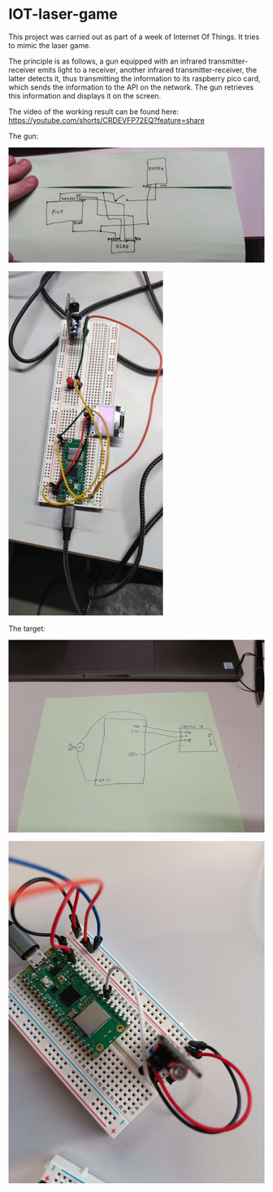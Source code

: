 # IOT-laser-game

This project was carried out as part of a week of Internet Of Things. It tries to mimic the laser game.

The principle is as follows, a gun equipped with an infrared transmitter-receiver emits light to a receiver, another infrared transmitter-receiver, the latter detects it, thus transmitting the information to its raspberry pico card, which sends the information to the API on the network. The gun retrieves this information and displays it on the screen.

The video of the working result can be found here: https://youtube.com/shorts/CRDEVFP72EQ?feature=share

The gun:

![The schema of the gun](https://github.com/Charles-Chrismann/IOT-laser-game/blob/main/assets/gun%20schema.jpg)

![The gun](https://github.com/Charles-Chrismann/IOT-laser-game/blob/main/assets/circuit.jpg)

The target:

![The schema of the target](https://github.com/Charles-Chrismann/IOT-laser-game/blob/main/assets/recepteur-schema.jpg)

![The target](https://github.com/Charles-Chrismann/IOT-laser-game/blob/main/assets/recepteur.jpg)
